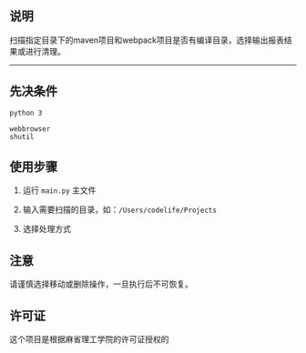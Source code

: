 ## 说明

扫描指定目录下的maven项目和webpack项目是否有编译目录，选择输出报表结果或进行清理。

---

## 先决条件

```
python 3

webbrowser
shutil
```

## 使用步骤

1. 运行 `main.py` 主文件

2. 输入需要扫描的目录，如：`/Users/codelife/Projects`

3. 选择处理方式

## 注意

请谨慎选择移动或删除操作，一旦执行后不可恢复。

## 许可证

这个项目是根据麻省理工学院的许可证授权的

